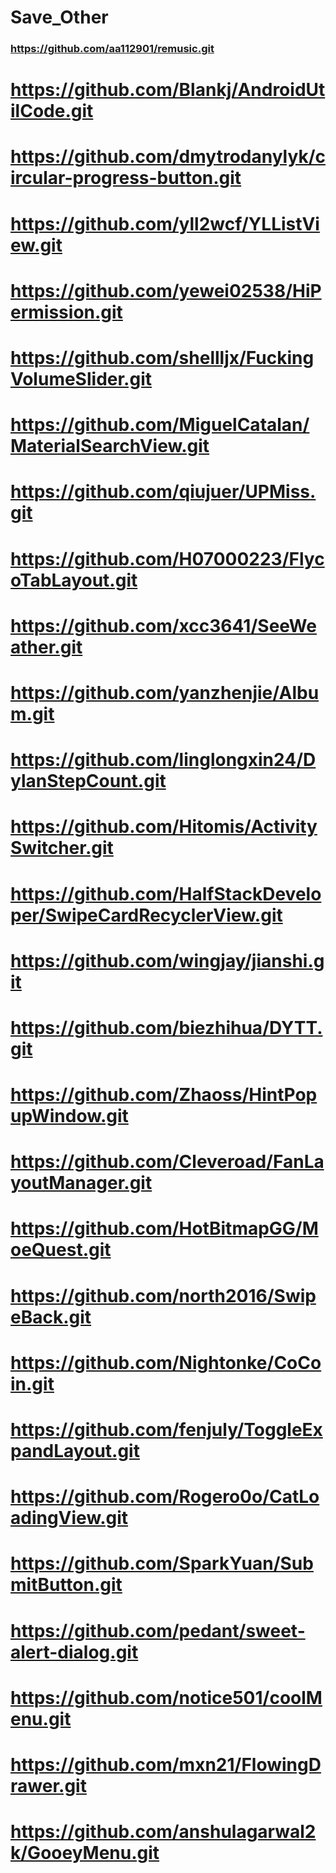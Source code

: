 # Save_Other

### https://github.com/aa112901/remusic.git

# https://github.com/Blankj/AndroidUtilCode.git

# https://github.com/dmytrodanylyk/circular-progress-button.git

# https://github.com/yll2wcf/YLListView.git

# https://github.com/yewei02538/HiPermission.git

# https://github.com/shellljx/FuckingVolumeSlider.git

# https://github.com/MiguelCatalan/MaterialSearchView.git

# https://github.com/qiujuer/UPMiss.git

# https://github.com/H07000223/FlycoTabLayout.git

# https://github.com/xcc3641/SeeWeather.git

# https://github.com/yanzhenjie/Album.git

# https://github.com/linglongxin24/DylanStepCount.git

# https://github.com/Hitomis/ActivitySwitcher.git

# https://github.com/HalfStackDeveloper/SwipeCardRecyclerView.git

# https://github.com/wingjay/jianshi.git

# https://github.com/biezhihua/DYTT.git

# https://github.com/Zhaoss/HintPopupWindow.git

# https://github.com/Cleveroad/FanLayoutManager.git

# https://github.com/HotBitmapGG/MoeQuest.git

# https://github.com/north2016/SwipeBack.git

# https://github.com/Nightonke/CoCoin.git

# https://github.com/fenjuly/ToggleExpandLayout.git

# https://github.com/Rogero0o/CatLoadingView.git

# https://github.com/SparkYuan/SubmitButton.git

# https://github.com/pedant/sweet-alert-dialog.git

# https://github.com/notice501/coolMenu.git

# https://github.com/mxn21/FlowingDrawer.git

# https://github.com/anshulagarwal2k/GooeyMenu.git
